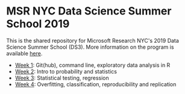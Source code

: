 # MSR NYC Data Science Summer School 2019

This is the shared repository for Microsoft Research NYC's 2019 Data Science Summer School (DS3). More information on the program is available [here](http://ds3.research.microsoft.com).

* [Week 1](week1/): Git(hub), command line, exploratory data analysis in R
* [Week 2](week2/): Intro to probability and statistics
* [Week 3](week3/): Statistical testing, regression
* [Week 4](week4/): Overfitting, classification, reproducibility and replication
